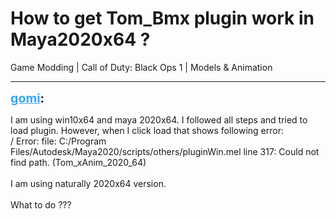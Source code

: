 # How to get Tom_Bmx plugin work in Maya2020x64 ?
Game Modding | Call of Duty: Black Ops 1 | Models & Animation

---
<strong style="font-size: 1.4em;"><span style="text-decoration: underline;text-decoration-color: #34a7f9;"><span style="color:#34a7f9;">gomi</span></span>:</strong>

<p>I am using win10x64 and maya 2020x64. I followed all steps and tried to load plugin. However, when I click load that shows following error:<br />/ Error: file: C:/Program Files/Autodesk/Maya2020/scripts/others/pluginWin.mel line 317: Could not find path. (Tom_xAnim_2020_64)<br /><br /> I am using naturally 2020x64 version.<br /><br />What to do ???</p>
